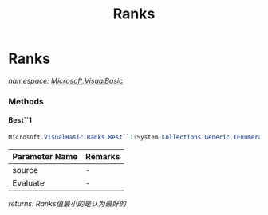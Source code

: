 ﻿---
title: Ranks
---

# Ranks
_namespace: [Microsoft.VisualBasic](N-Microsoft.VisualBasic.html)_





### Methods

#### Best``1
```csharp
Microsoft.VisualBasic.Ranks.Best``1(System.Collections.Generic.IEnumerable{``0},System.Collections.Generic.IEnumerable{Microsoft.VisualBasic.Ranks.Ranking{``0}})
```


|Parameter Name|Remarks|
|--------------|-------|
|source|-|
|Evaluate|-|

_returns: Ranks值最小的是认为最好的_


